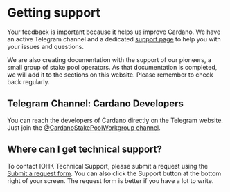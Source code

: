 # Getting support

Your feedback is important because it helps us improve Cardano. We have an active Telegram channel and a dedicated [support page](https://iohk.zendesk.com/) to help you with your issues and questions. 

We are also creating documentation with the support of our pioneers, a small group of stake pool operators. As that documentation is completed, we will add it to the sections on this website. Please remember to check back regularly.

## Telegram Channel: Cardano Developers

You can reach the developers of Cardano directly on the Telegram website. Just join the [@CardanoStakePoolWorkgroup channel](https://t.me/CardanoStakePoolWorkgroup).

## Where can I get technical support?

To contact IOHK Technical Support, please submit a request using the [Submit a request form](https://iohk.zendesk.com/hc/en-us/requests/new). You can also click the Support button at the bottom right of your screen. The request form is better if you have a lot to write.
